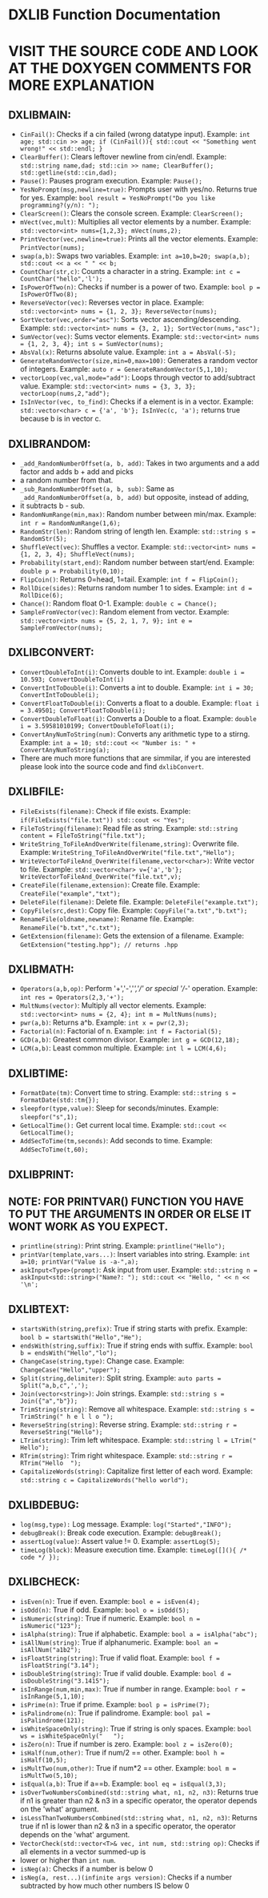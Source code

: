 # DXLIB Function Documentation
# VISIT THE SOURCE CODE AND LOOK AT THE DOXYGEN COMMENTS FOR MORE EXPLANATION

## DXLIBMAIN:

- `CinFail()`: Checks if a cin failed (wrong datatype input). Example: `int age; std::cin >> age; if (CinFail()){ std::cout << "Something went wrong!" << std::endl; }`
- `ClearBuffer()`: Clears leftover newline from cin/endl. Example: `std::string name,dad; std::cin >> name; ClearBuffer(); std::getline(std::cin,dad);`
- `Pause()`: Pauses program execution. Example: `Pause();`
- `YesNoPrompt(msg,newline=true)`: Prompts user with yes/no. Returns true for yes. Example: `bool result = YesNoPrompt("Do you like programming?(y/n): ");`
- `ClearScreen()`: Clears the console screen. Example: `ClearScreen();`
- `mVect(vec,mult)`: Multiplies all vector elements by a number. Example: `std::vector<int> nums={1,2,3}; mVect(nums,2);`
- `PrintVector(vec,newline=true)`: Prints all the vector elements. Example: `PrintVector(nums);`
- `swap(a,b)`: Swaps two variables. Example: `int a=10,b=20; swap(a,b); std::cout << a << " " << b;`
- `CountChar(str,c)`: Counts a character in a string. Example: `int c = CountChar("hello",'l');`
- `IsPowerOfTwo(n)`: Checks if number is a power of two. Example: `bool p = IsPowerOfTwo(8);`
- `ReverseVector(vec)`: Reverses vector in place. Example: `std::vector<int> nums = {1, 2, 3}; ReverseVector(nums);`
- `SortVector(vec,order="asc")`: Sorts vector ascending/descending. Example: `std::vector<int> nums = {3, 2, 1}; SortVector(nums,"asc");`
- `SumVector(vec)`: Sums vector elements. Example: `std::vector<int> nums = {1, 2, 3, 4}; int s = SumVector(nums);`
- `AbsVal(x)`: Returns absolute value. Example: `int a = AbsVal(-5);`
- `GenerateRandomVector(size,min=0,max=100)`: Generates a random vector of integers. Example: `auto r = GenerateRandomVector(5,1,10);`
- `vectorLoop(vec,val,mode="add")`: Loops through vector to add/subtract value. Example: `std::vector<int> nums = {3, 3, 3}; vectorLoop(nums,2,"add");`
- `IsInVector(vec, to_find)`: Checks if a element is in a vector. Example: `std::vector<char> c = {'a', 'b'}; IsInVec(c, 'a');` returns true
because b is in vector c.

## DXLIBRANDOM:

- `_add_RandomNumberOffset(a, b, add)`: Takes in two arguments and a add factor and adds b + add and picks
- a random number from that.
- `_sub_RandomNumberOffset(a, b, sub)`: Same as `_add_RandomNumberOffset(a, b, add)` but opposite, instead of adding,
- it subtracts b - sub.
- `RandomNumRange(min,max)`: Random number between min/max. Example: `int r = RandomNumRange(1,6);`
- `RandomStr(len)`: Random string of length len. Example: `std::string s = RandomStr(5);`
- `ShuffleVect(vec)`: Shuffles a vector. Example: `std::vector<int> nums = {1, 2, 3, 4}; ShuffleVect(nums);`
- `Probability(start,end)`: Random number between start/end. Example: `double p = Probability(0,10);`
- `FlipCoin()`: Returns 0=head, 1=tail. Example: `int f = FlipCoin();`
- `RollDice(sides)`: Returns random number 1 to sides. Example: `int d = RollDice(6);`
- `Chance()`: Random float 0-1. Example: `double c = Chance();`
- `SampleFromVector(vec)`: Random element from vector. Example: `std::vector<int> nums = {5, 2, 1, 7, 9}; int e = SampleFromVector(nums);`

## DXLIBCONVERT:

- `ConvertDoubleToInt(i)`: Converts double to int. Example: `double i = 10.593; ConvertDoubleToInt(i)`
- `ConvertIntToDouble(i)`: Converts a int to double. Example: `int i = 30; ConvertIntToDouble(i);`
- `ConvertFloatToDouble(i)`: Converts a float to a double. Example: `float i = 3.49501; ConvertFloatToDouble(i);`
- `ConvertDoubleToFloat(i)`: Converts a Double to a float. Example: `double i = 3.59581010199; ConvertDoubleToFloat(i);`
- `ConvertAnyNumToString(num)`: Converts any arithmetic type to a stirng. Example: `int a = 10; std::cout << "Number is: " + ConvertAnyNumToString(a);`
- There are much more functions that are simmilar, if you are interested please look into the source code and find `dxlibConvert`.

## DXLIBFILE:

- `FileExists(filename)`: Check if file exists. Example: `if(FileExists("file.txt")) std::cout << "Yes";`
- `FileToString(filename)`: Read file as string. Example: `std::string content = FileToString("file.txt");`
- `WriteString_ToFileAndOverWrite(filename,string)`: Overwrite file. Example: `WriteString_ToFileAndOverWrite("file.txt","Hello");`
- `WriteVectorToFileAnd_OverWrite(filename,vector<char>)`: Write vector to file. Example: `std::vector<char> v={'a','b'}; WriteVectorToFileAnd_OverWrite("file.txt",v);`
- `CreateFile(filename,extension)`: Create file. Example: `CreateFile("example","txt");`
- `DeleteFile(filename)`: Delete file. Example: `DeleteFile("example.txt");`
- `CopyFile(src,dest)`: Copy file. Example: `CopyFile("a.txt","b.txt");`
- `RenameFile(oldname,newname)`: Rename file. Example: `RenameFile("b.txt","c.txt");`
- `GetExtension(filename)`: Gets the extension of a filename. Example: `GetExtension("testing.hpp"); // returns .hpp`

## DXLIBMATH:

- `Operators(a,b,op)`: Perform '+','-','*','/' or special '/*-' operation. Example: `int res = Operators(2,3,'+');`
- `MultNums(vector)`: Multiply all vector elements. Example: `std::vector<int> nums = {2, 4}; int m = MultNums(nums);`
- `pwr(a,b)`: Returns a^b. Example: `int x = pwr(2,3);`
- `Factorial(n)`: Factorial of n. Example: `int f = Factorial(5);`
- `GCD(a,b)`: Greatest common divisor. Example: `int g = GCD(12,18);`
- `LCM(a,b)`: Least common multiple. Example: `int l = LCM(4,6);`

## DXLIBTIME:

- `FormatDate(tm)`: Convert time to string. Example: `std::string s = FormatDate(std::tm{});`
- `sleepfor(type,value)`: Sleep for seconds/minutes. Example: `sleepfor("s",1);`
- `GetLocalTime():` Get current local time. Example: `std::cout << GetLocalTime();`
- `AddSecToTime(tm,seconds)`: Add seconds to time. Example: `AddSecToTime(t,60);`

## DXLIBPRINT:

## NOTE: FOR PRINTVAR() FUNCTION YOU HAVE TO PUT THE ARGUMENTS IN ORDER OR ELSE IT WONT WORK AS YOU EXPECT.

- `printline(string)`: Print string. Example: `printline("Hello");`
- `printVar(template,vars...)`: Insert variables into string. Example: `int a=10; printVar("Value is -a-",a);`
- `askInput<Type>(prompt)`: Ask input from user. Example: `std::string n = askInput<std::string>("Name?: "); std::cout << "Hello, " << n << '\n';`

## DXLIBTEXT:

- `startsWith(string,prefix)`: True if string starts with prefix. Example: `bool b = startsWith("Hello","He");`
- `endsWith(string,suffix)`: True if string ends with suffix. Example: `bool b = endsWith("Hello","lo");`
- `ChangeCase(string,type)`: Change case. Example: `ChangeCase("Hello","upper");`
- `Split(string,delimiter)`: Split string. Example: `auto parts = Split("a,b,c",',');`
- `Join(vector<string>)`: Join strings. Example: `std::string s = Join({"a","b"});`
- `TrimString(string)`: Remove all whitespace. Example: `std::string s = TrimString(" h e l l o ");`
- `ReverseString(string)`: Reverse string. Example: `std::string r = ReverseString("Hello");`
- `LTrim(string)`: Trim left whitespace. Example: `std::string l = LTrim("  Hello");`
- `RTrim(string)`: Trim right whitespace. Example: `std::string r = RTrim("Hello  ");`
- `CapitalizeWords(string)`: Capitalize first letter of each word. Example: `std::string c = CapitalizeWords("hello world");`

## DXLIBDEBUG:

- `log(msg,type):` Log message. Example: `log("Started","INFO");`
- `debugBreak()`: Break code execution. Example: `debugBreak();`
- `assertLog(value)`: Assert value != 0. Example: `assertLog(5);`
- `timeLog(block)`: Measure execution time. Example: `timeLog([](){ /* code */ });`

## DXLIBCHECK:

- `isEven(n)`: True if even. Example: `bool e = isEven(4);`
- `isOdd(n)`: True if odd. Example: `bool o = isOdd(5);`
- `isNumeric(string)`: True if numeric. Example: `bool n = isNumeric("123");`
- `isAlpha(string)`: True if alphabetic. Example: `bool a = isAlpha("abc");`
- `isAllNum(string)`: True if alphanumeric. Example: `bool an = isAllNum("a1b2");`
- `isFloatString(string)`: True if valid float. Example: `bool f = isFloatString("3.14");`
- `isDoubleString(string)`: True if valid double. Example: `bool d = isDoubleString("3.1415");`
- `isInRange(num,min,max)`: True if number in range. Example: `bool r = isInRange(5,1,10);`
- `isPrime(n)`: True if prime. Example: `bool p = isPrime(7);`
- `isPalindrome(n)`: True if palindrome. Example: `bool pal = isPalindrome(121);`
- `isWhiteSpaceOnly(string)`: True if string is only spaces. Example: `bool ws = isWhiteSpaceOnly("   ");`
- `isZero(n)`: True if number is zero. Example: `bool z = isZero(0);`
- `isHalf(num,other)`: True if num/2 == other. Example: `bool h = isHalf(10,5);`
- `isMultTwo(num,other)`: True if num*2 == other. Example: `bool m = isMultTwo(5,10);`
- `isEqual(a,b)`: True if a==b. Example: `bool eq = isEqual(3,3);`
- `isOverTwoNumbersCombined(std::string what, n1, n2, n3)`: Returns true if n1 is greater than n2 & n3 in a specific operator, the operator depends on the 'what' argument.
- `isLessThanTwoNumbersCombined(std::string what, n1, n2, n3)`: Returns true if n1 is lower than n2 & n3 in a specific operator, the operator depends on the 'what' argument.
- `VectorCheck(std::vector<T>& vec, int num, std::string op)`: Checks if all elements in a vector summed-up is
- lower or higher than `int num`.
- `isNeg(a)`: Checks if a number is below 0
- `isNeg(a, rest...)(infinite args version)`: Checks if a number subtracted by how much other numbers IS below 0
